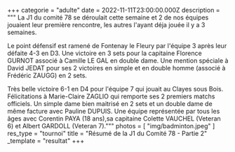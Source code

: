 +++
categorie = "adulte"
date = 2022-11-11T23:00:00.000Z
description = """
La J1 du comité 78 se déroulait cette semaine et 2 de nos équipes jouaient leur première rencontre, les autres l'ayant déja jouée il y a 3 semaines.

Le point défensif est ramené de Fontenay le Fleury par l'équipe 3 après leur défaite 4-3 en D3. Une victoire en 3 sets pour la capitaine Florence GURNOT associé à Camille LE GAL en double dame. Une mention spéciale à David JEDAT pour ses 2 victoires en simple et en double homme (associé à Frédéric ZAUGG) en 2 sets.

Très belle victoire 6-1 en D4 pour l'équipe 7 qui jouait au Clayes sous Bois. Félicitations à Marie-Claire ZAGLIO qui remporte ses 2 premiers matchs officiels. Un simple dame bien maitrisé en 2 sets et un double dame de même facture avec Pauline DUPUIS. Une équipe représentée par tous les âges avec Corentin PAYA (18 ans),sa capitaine Colette VAUCHEL (Veteran 6) et Albert GARDOLL (Veteran 7)."""
photos = [ "img/badminton.jpeg" ]
res_type = "tournoi"
title = "Résumé de la J1 du Comité 78 - Partie 2"
_template = "resultat"
+++


